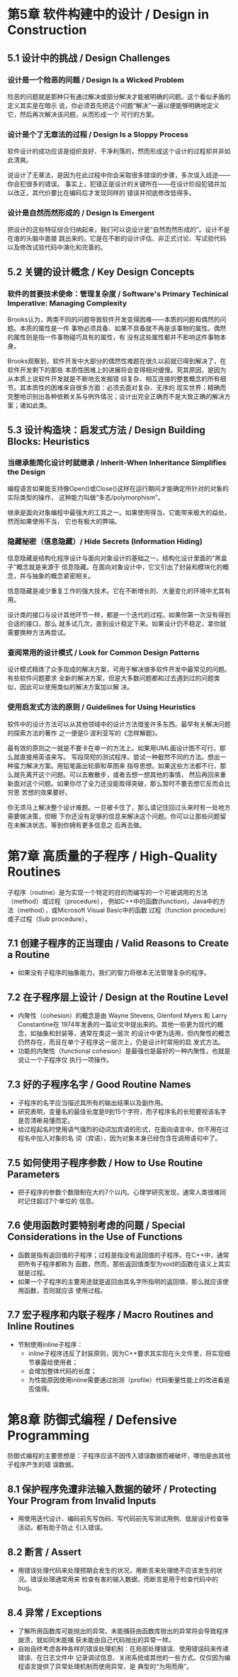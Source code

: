 # 第5章 软件构建中的设计 / Design in Construction

## 5.1 设计中的挑战 / Design Challenges

### 设计是一个险恶的问题 / Design Is a Wicked Problem

险恶的问题就是那种只有通过解决或部分解决才能被明确的问题。这个看似矛盾的定义其实是在暗示
说，你必须首先把这个问题“解决”一遍以便能够明确地定义它，然后再次解决该问题，从而形成一个
可行的方案。

### 设计是个了无章法的过程 / Design Is a Sloppy Process

软件设计的成功应该是组织良好、干净利落的，然而形成这个设计的过程却并非如此清爽。

说设计了无章法，是因为在此过程中你会采取很多错误的步骤，多次误入歧途——你会犯很多的错误。
事实上，犯错正是设计的关键所在——在设计阶段犯错并加以改正，其代价要比在编码后才发现同样的
错误并彻底修改低得多。

### 设计是自然而然形成的 / Design Is Emergent

把设计的这些特征综合归纳起来，我们可以说设计是“自然而然形成的”。设计不是在谁的头脑中直接
跳出来的。它是在不断的设计评估、非正式讨论、写试验代码以及修改试验代码中演化和完善的。

## 5.2 关键的设计概念 / Key Design Concepts

### 软件的首要技术使命：管理复杂度 / Software's Primary Techinical Imperative: Managing Complexity

Brooks认为，两类不同的问题导致软件开发变得困难——本质的问题和偶然的问题。本质的属性是一件
事物必须具备、如果不具备就不再是该事物的属性。偶然的属性则是指一件事物碰巧具有的属性，有
没有这些属性都并不影响这件事物本身。

Brooks观察到，软件开发中大部分的偶然性难题在很久以前就已得到解决了，在软件开发剩下的那些
本质性困难上的进展将会变得相对缓慢。究其原因，是因为从本质上说软件开发就是不断地去发掘错
综复杂、相互连接的整套概念的所有细节。其本质性的困难来自很多方面：必须去面对复杂、无序的
现实世界；精确而完整地识别出各种依赖关系与例外情况；设计出完全正确而不是大致正确的解决方
案；诸如此类。

## 5.3 设计构造块：启发式方法 / Design Building Blocks: Heuristics

### 当继承能简化设计时就继承 / Inherit-When Inheritance Simplifies the Design

编程语言如果能支持像Open()或Close()这样在运行期间才能确定所针对的对象的实际类型的操作，
这种能力叫做“多态/polymorphism”。

继承是面向对象编程中最强大的工具之一。如果使用得当，它能带来极大的益处，然而如果使用不当，
它也有极大的弊端。

### 隐藏秘密（信息隐藏）/ Hide Secrets (Information Hiding)

信息隐藏是结构化程序设计与面向对象设计的基础之一。结构化设计里面的“黑盒子”概念就是来源于
信息隐藏。在面向对象设计中，它又引出了封装和模块化的概念，并与抽象的概念紧密相关。

信息隐藏是减少重复工作的强大技术。它在不断增长的、大量变化的环境中尤其有用。

设计类的接口与设计其他环节一样，都是一个迭代的过程。如果你第一次没有得到合适的接口，那么
就多试几次，直到设计稳定下来。如果设计仍不稳定，拿你就需要换种方法再尝试。

### 查阅常用的设计模式 / Look for Common Design Patterns

设计模式精炼了众多现成的解决方案，可用于解决很多软件开发中最常见的问题。有些软件问题要求
全新的解决方案，但是大多数问题都和过去遇到过的问题类似，因此可以使用类似的解决方案加以解
决。

### 使用启发式方法的原则 / Guidelines for Using Heuristics

软件中的设计方法可以从其他领域中的设计方法借鉴许多东西。最早有关解决问题的探索方法的著作
之一便是G·波利亚写的《怎样解题》。

最有效的原则之一就是不要卡在单一的方法上。如果用UML画设计图不可行，那么就直接用英语来写。
写段简短的测试程序。尝试一种截然不同的方法。想出一种蛮力解决方案。用铅笔画出轮廓和草图来
指导思想。如果这些方法都不行，那么就先离开这个问题。可以去散散步，或者去想一想其他的事情，
然后再回来重新面对这个问题。如果你尽了全力还没能取得突破，那么暂时不要去想它反而会比穷思
苦想的效果要好。

你无须马上解决整个设计难题。一旦被卡住了，那么请记住回过头来时有一处地方需要做决策，但眼
下你还没有足够的信息来解决这个问题。你可以让那些问题留在未解决状态，等到你拥有更多信息之
后再去做。

# 第7章 高质量的子程序 / High-Quality Routines

子程序（routine）是为实现一个特定的目的而编写的一个可被调用的方法（method）或过程（procedure），
例如C++中的函数(function)，Java中的方法（method），或Microsoft Visual Basic中的函数
过程（function procedure）或子过程（Sub procedure）。

## 7.1 创建子程序的正当理由 / Valid Reasons to Create a Routine

- 如果没有子程序的抽象能力，我们的智力将根本无法管理复杂的程序。

## 7.2 在子程序层上设计 / Design at the Routine Level

- 内聚性（cohesion）的概念是由 Wayne Stevens, Glenford Myers 和 Larry Constantine在
1974年发表的一篇论文中提出来的。其他一些更为现代的概念，如抽象和封装等，通常在类这一层次
的设计中更为适用，但内聚性的概念仍然存在，而且在单个子程序这一层次上，仍是设计时常用的启
发式方法。
- 功能的内聚性（functional cohesion）是最强也是最好的一种内聚性，也就是说让一个子程序仅
执行一项操作。

## 7.3 好的子程序名字 / Good Routine Names

- 子程序的名字应当描述其所有的输出结果以及副作用。
- 研究表明，变量名的最佳长度是9到15个字符，而子程序名的长短要视该名字是否清晰易懂而定。
- 给过程起名时使用语气强烈的动词加宾语的形式，在面向语言中，你不用在过程名中加入对象的名
词（宾语），因为对象本身已经包含在调用语句中了。

## 7.5 如何使用子程序参数 / How to Use Routine Parameters

- 把子程序的参数个数限制在大约7个以内。心理学研究发现，通常人类很难同时记住超过7个单位的
信息。

## 7.6 使用函数时要特别考虑的问题 / Special Considerations in the Use of Functions

- 函数是指有返回值的子程序；过程是指没有返回值的子程序。在C++中，通常把所有子程序都称为
函数，然而，那些返回值类型为void的函数在语义上其实就是过程。
- 如果一个子程序的主要用途就是返回由其名字所指明的返回值，那么就应该使用函数，否则就应该
使用过程。

## 7.7 宏子程序和内联子程序 / Macro Routines and Inline Routines

- 节制使用inline子程序：
  - inline子程序违反了封装原则，因为C++要求其实现在头文件里，将实现细节暴露给使用者；
  - 会增加整体代码的长度；
  - 为性能原因使用inline需要通过剖测（profile）代码衡量性能上的改进看是否值得。

# 第8章 防御式编程 / Defensive Programming

防御式编程的主要思想是：子程序应该不因传入错误数据而被破坏，哪怕是由其他子程序产生的错
误数据。

## 8.1 保护程序免遭非法输入数据的破坏 / Protecting Your Program from Invalid Inputs

- 用使用迭代设计、编码前先写伪码、写代码前先写测试用例、低层设计检查等活动，都有助于防止
引入错误。

## 8.2 断言 / Assert

- 用错误处理代码来处理预期会发生的状况，用断言来处理绝不应该发生的状况。错误处理通常用来
检查有害的输入数据，而断言是用于检查代码中的bug。

## 8.4 异常 / Exceptions

- 了解所用函数库可能抛出的异常。未能捕获由函数库抛出的异常将会导致程序崩溃，就如同未能捕
获未能由自己代码抛出的异常一样。
- 自始自终考虑各种各样的错误处理机制：在局部处理错误、使用错误码来传递错误、在日志文件中
记录调试信息、关闭系统或其他的一些方式。仅仅因为编程语言提供了异常处理机制而使用异常，是
典型的“为用而用”。
